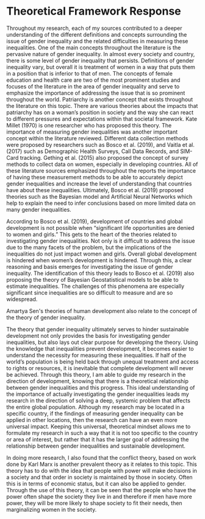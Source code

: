 # Theoretical Framework Response

Throughout my research, each of my sources contributed to a deeper understanding of the different definitions and concepts surrounding the issue of gender inequality and the related difficulties in measuring these inequalities.  One of the main concepts throughout the literature is the pervasive nature of gender inequality.  In almost every society and country, there is some level of gender inequality that persists.  Definitions of gender inequality vary, but overall it is treatment of women in a way that puts them in a position that is inferior to that of men.  The concepts of female education and health care are two of the most prominent studies and focuses of the literature in the area of gender inequality and serve to emphasize the importance of addressing the issue that is so prominent throughout the world.  Patriarchy is another concept that exists throughout the literature on this topic.  There are various theories about the impacts that patriarchy has on a woman’s position in society and the way she can react to different pressures and expectations within that societal framework.  Kate Millet (1970) is one researcher who has proposed this theory.  The importance of measuring gender inequalities was another important concept within the literature reviewed.  Different data collection methods were proposed by researchers such as Bosco et al. (2019), and Vaitla et al. (2017) such as Demographic Health Surveys, Call Data Records, and SIM-Card tracking.  Gething et al. (2015) also proposed the concept of survey methods to collect data on women, especially in developing countries.  All of these literature sources emphasized throughout the reports the importance of having these measurement methods to be able to accurately depict gender inequalities and increase the level of understanding that countries have about these inequalities.  Ultimately, Bosco et al. (2019) proposed theories such as the Bayesian model and Artificial Neural Networks which help to explain the need to infer conclusions based on more limited data on many gender inequalities.

According to Bosco et al. (2019), development of countries and global development is not possible when “significant life opportunities are denied to women and girls.”  This gets to the heart of the theories related to investigating gender inequalities.  Not only is it difficult to address the issue due to the many facets of the problem, but the implications of the inequalities do not just impact women and girls.  Overall global development is hindered when women’s development is hindered.  Through this, a clear reasoning and basis emerges for investigating the issue of gender inequality.  The identification of this theory leads to Bosco et al. (2019) also proposing the theory of Bayesian Geostatistical models to be able to estimate inequalities.  The challenges of this phenomena are especially significant since inequalities are so difficult to measure and are so widespread.

Amartya Sen's theories of human development also relate to the concept of the theory of gender inequality.

The theory that gender inequality ultimately serves to hinder sustainable development not only provides the basis for investigating gender inequalities, but also lays out clear purpose for developing the theory.  Using the knowledge that inequalities prevent development, it becomes easier to understand the necessity for measuring these inequalities.  If half of the world’s population is being held back through unequal treatment and access to rights or resources, it is inevitable that complete development will never be achieved.  Through this theory, I am able to guide my research in the direction of development, knowing that there is a theoretical relationship between gender inequalities and this progress.  This ideal understanding of the importance of actually investigating the gender inequalities leads my research in the direction of solving a deep, systemic problem that affects the entire global population.  Although my research may be located in a specific country, if the findings of measuring gender inequality can be applied in other locations, then the research can have an even more universal impact.  Keeping this universal, theoretical mindset allows me to formulate my research in such a way that it is not too specific to the country or area of interest, but rather that it has the larger goal of addressing the relationship between gender inequalities and sustainable development.

In doing more research, I also found that the conflict theory, based on work done by Karl Marx is another prevalent theory as it relates to this topic.  This theory has to do with the idea that people with power will make decisions in a society and that order in society is maintained by those in society.  Often this is in terms of economic status, but it can also be applied to gender.  Through the use of this theory, it can be seen that the people who have the power often shape the society they live in and therefore if men have more power, they will be more likely to shape society to fit their needs, then marginalizing women in the society.
